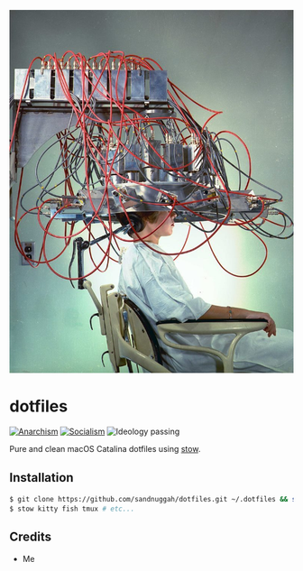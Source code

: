 <p align="center">
    <img src="install.jpg" alt="Installing software on to a human mainframe" />
</p>

# dotfiles

[![Anarchism](https://img.shields.io/badge/anarchism-Ⓐ-000000.svg)](https://en.wikipedia.org/wiki/Anarchism)
[![Socialism](https://img.shields.io/badge/socialism-★-ff0000.svg)](https://en.wikipedia.org/wiki/Socialism)
![Ideology passing](https://img.shields.io/badge/ideology-passing-brightgreen.svg)

Pure and clean macOS Catalina dotfiles using [stow](http://brandon.invergo.net/news/2012-05-26-using-gnu-stow-to-manage-your-dotfiles.html).

## Installation

```sh
$ git clone https://github.com/sandnuggah/dotfiles.git ~/.dotfiles && sh ~/.dotfiles/install
$ stow kitty fish tmux # etc...
```

## Credits

- Me
